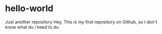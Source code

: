 # hello-world
Just another repository
Hey, This is my first repository on Github, so I don't know what do i heed to do.
